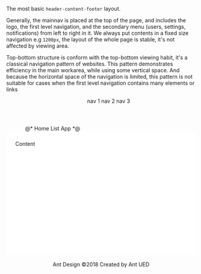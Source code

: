 ﻿<Codebox Title="Casual">
    <Description>
        <p>
            The most basic <code>header-content-footer</code> layout.
        </p>
        <p>
            Generally, the mainnav is placed at the top of the page, and includes the logo, the first level navigation, and the secondary menu (users, settings, notifications) from left to right in it. We always put contents in a fixed size navigation  e.g <code>1200px</code>, the layout of the whole page is stable, it's not affected by viewing area.
        </p>
        <p>
            Top-bottom structure is conform with the top-bottom viewing habit, it's a classical navigation pattern of websites. This pattern demonstrates efficiency in the main workarea, while using some vertical space. And because the horizontal space of the navigation is limited, this pattern is not suitable for cases when the first level navigation contains many elements or links
        </p>
    </Description>
    <Demo>
        <Layout>
            <Header>
                <div class="logo" />
                <Menu Theme="MenuTheme.Dark" Mode="MenuMode.Horizontal" DefaultSelectedItems="@(new[] {"2"})">
                    <MenuItem Key="1">nav 1</MenuItem>
                    <MenuItem Key="2">nav 2</MenuItem>
                    <MenuItem Key="3">nav 3</MenuItem>
                </Menu>
            </Header>
            <Content style="padding: 0 50px">
                @*<Breadcrumb style={{ margin: '16px 0' }}>
                        <Breadcrumb.Item>Home</Breadcrumb.Item>
                        <Breadcrumb.Item>List</Breadcrumb.Item>
                        <Breadcrumb.Item>App</Breadcrumb.Item>
                    </Breadcrumb>*@
                <div class="site-layout-content">Content</div>
            </Content>
            <Footer style="text-align:center">Ant Design ©2018 Created by Ant UED</Footer>
        </Layout>
    </Demo>
</Codebox>
<style>
    .site-layout-content {
        background: #fff;
        padding: 24px;
        min-height: 280px;
    }

    #components-layout-demo-casual .logo {
        width: 120px;
        height: 31px;
        background: rgba(255, 255, 255, 0.2);
        margin: 16px 24px 16px 0;
        float: left;
    }
</style>
